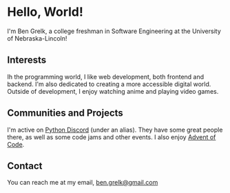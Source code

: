 # Hello, World!
I'm Ben Grelk, a college freshman in Software Engineering at the University of Nebraska-Lincoln!

## Interests
Ih the programming world, I like web development, both frontend and backend. I'm also dedicated to creating a more accessible digital world. Outside of development,
I enjoy watching anime and playing video games.

## Communities and Projects
I'm active on [Python Discord](https://discord.com/invite/python) (under an alias). They have some great people there, as well as some code jams and other events. 
I also enjoy [Advent of Code](https://adventofcode.com).

## Contact
You can reach me at my email, ben.grelk@gmail.com
